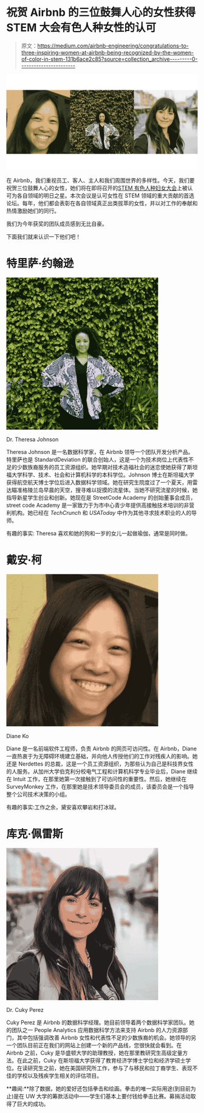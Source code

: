 # 祝贺 Airbnb 的三位鼓舞人心的女性获得 STEM 大会有色人种女性的认可

> 原文：<https://medium.com/airbnb-engineering/congratulations-to-three-inspiring-women-at-airbnb-being-recognized-by-the-women-of-color-in-stem-131b6ace2c85?source=collection_archive---------0----------------------->

![](img/cd23b1770d86233994aa9b94eef642bb.png)

在 Airbnb，我们重视员工、客人、主人和我们周围世界的多样性。今天，我们要祝贺三位鼓舞人心的女性，她们将在即将召开的[STEM 有色人种妇女大会](http://s4.goeshow.com/ccgroup/womenofcolor/2017/home.cfm)上被认可为各自领域的明日之星。本次会议是认可女性在 STEM 领域的重大贡献的首选论坛。每年，他们都会表彰在各自领域真正出类拔萃的女性，并以对工作的奉献和热情激励她们的同行。

我们为今年获奖的团队成员感到无比自豪。

下面我们就来认识一下他们吧！

# 特里萨·约翰逊

![](img/1c0d04c6cfb57491320f9f0ad4e0b9c3.png)

Dr. Theresa Johnson

Theresa Johnson 是一名数据科学家，在 Airbnb 领导一个团队开发分析产品。特里萨也是 StandardDeviation 的联合创始人，这是一个为技术岗位上代表性不足的少数族裔服务的员工资源组织。她早期对技术造福社会的迷恋使她获得了斯坦福大学科学、技术、社会和计算机科学的本科学位。Johnson 博士在斯坦福大学获得航空航天博士学位后进入数据科学领域。她在研究生院度过了一个夏天，用雷达瞄准格陵兰岛早晨的天空，搜寻难以捉摸的流星体。当她不研究流星的时候，她指导新星学生创业和创新。她现在是 StreetCode Academy 的创始董事会成员，street code Academy 是一家致力于为市中心青少年提供高接触技术培训的非营利机构。她已经在 *TechCrunch* 和 *USAToday* 中作为其他寻求技术职业的人的导师。

有趣的事实: Theresa 喜欢和她的狗和一岁的女儿一起做瑜伽，通常是同时做。

# **戴安·柯**

![](img/26fbc240558d7be6c9e5cfe2ee5298a5.png)

Diane Ko

Diane 是一名前端软件工程师，负责 Airbnb 的网页可访问性。在 Airbnb，Diane 一直热衷于为无障碍环境建立基础，并向他人传授他们的工作对残疾人的影响。她还是 Nerdettes 的总裁，这是一个员工资源组织，为那些认为自己是科技界女性的人服务。从加州大学伯克利分校电气工程和计算机科学专业毕业后，Diane 继续在 Intuit 工作，在那里她第一次接触到了可访问性的重要性。然后，她继续在 SurveyMonkey 工作，在那里她是技术领导委员会的成员，该委员会是一个指导整个公司技术决策的小组。

有趣的事实:工作之余，黛安喜欢攀岩和打冰球。

# **库克·佩雷斯**

![](img/30597566183de79976a568fbf20c1416.png)

Dr. Cuky Perez

Cuky Perez 是 Airbnb 的数据科学经理。她目前领导着两个数据科学家团队。她的团队之一 People Analytics 应用数据科学方法来支持 Airbnb 的人力资源部门，其中包括强调改善 Airbnb 女性和代表性不足的少数族裔的机会。她领导的另一个团队目前正在我们的网站上创建一个新的产品线，您很快就会看到。在 Airbnb 之前，Cuky 是华盛顿大学的助理教授，她在那里教研究生高级定量方法。在此之前，Cuky 在斯坦福大学获得了教育经济学博士学位和经济学硕士学位。在读研究生之前，她在美国研究所工作，参与了与移民和拉丁裔学生、表现不佳的学校以及残疾学生相关的评估项目。

**趣闻:**除了数据，她的爱好还包括拳击和绘画。拳击的唯一实际用途(到目前为止)是在 UW 大学的筹款活动中——学生们基本上要付钱给拳击比赛。募捐活动取得了巨大的成功。